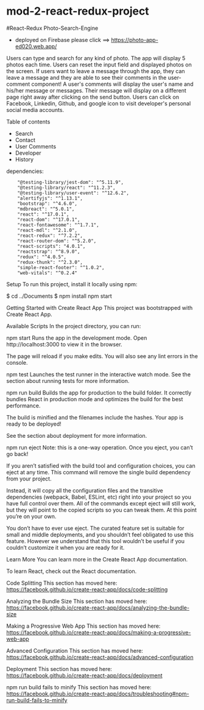 # mod-2-react-redux-project


#React-Redux Photo-Search-Engine

- deployed on Firebase  please click ==> https://photo-app-ed020.web.app/

Users can type and search for any kind of photo. The app will display 5 photos each time. Users can reset the input field and displayed photos on the screen. If users want to leave a message through the app, they can leave a message and they are able to see their comments in the user-comment component! A user's comments will display the user's name and his/her message or messages. Their message will display on a different page right away after clicking on the send button. Users can click on Facebook, Linkedin, Github, and google icon to visit developer's personal social media accounts.

Table of contents
- Search
- Contact
- User Comments
- Developer
- History

dependencies:

        "@testing-library/jest-dom": "^5.11.9",
        "@testing-library/react": "^11.2.3",
        "@testing-library/user-event": "^12.6.2",
        "alertifyjs": "^1.13.1",
        "bootstrap": "^4.6.0",
        "mdbreact": "^5.0.1",
        "react": "^17.0.1",
        "react-dom": "^17.0.1",
        "react-fontawesome": "^1.7.1",
        "react-mdl": "^2.1.0",
        "react-redux": "^7.2.2",
        "react-router-dom": "^5.2.0",
        "react-scripts": "4.0.1",
        "reactstrap": "^8.9.0",
        "redux": "^4.0.5",
        "redux-thunk": "^2.3.0",
        "simple-react-footer": "^1.0.2",
        "web-vitals": "^0.2.4"


Setup
To run this project, install it locally using npm:

$ cd ../Documents
$ npm install npm start


Getting Started with Create React App
This project was bootstrapped with Create React App.

Available Scripts
In the project directory, you can run:

npm start
Runs the app in the development mode.
Open http://localhost:3000 to view it in the browser.

The page will reload if you make edits.
You will also see any lint errors in the console.

npm test
Launches the test runner in the interactive watch mode.
See the section about running tests for more information.

npm run build
Builds the app for production to the build folder.
It correctly bundles React in production mode and optimizes the build for the best performance.

The build is minified and the filenames include the hashes.
Your app is ready to be deployed!

See the section about deployment for more information.

npm run eject
Note: this is a one-way operation. Once you eject, you can’t go back!

If you aren’t satisfied with the build tool and configuration choices, you can eject at any time. This command will remove the single build dependency from your project.

Instead, it will copy all the configuration files and the transitive dependencies (webpack, Babel, ESLint, etc) right into your project so you have full control over them. All of the commands except eject will still work, but they will point to the copied scripts so you can tweak them. At this point you’re on your own.

You don’t have to ever use eject. The curated feature set is suitable for small and middle deployments, and you shouldn’t feel obligated to use this feature. However we understand that this tool wouldn’t be useful if you couldn’t customize it when you are ready for it.

Learn More
You can learn more in the Create React App documentation.

To learn React, check out the React documentation.

Code Splitting
This section has moved here: https://facebook.github.io/create-react-app/docs/code-splitting

Analyzing the Bundle Size
This section has moved here: https://facebook.github.io/create-react-app/docs/analyzing-the-bundle-size

Making a Progressive Web App
This section has moved here: https://facebook.github.io/create-react-app/docs/making-a-progressive-web-app

Advanced Configuration
This section has moved here: https://facebook.github.io/create-react-app/docs/advanced-configuration

Deployment
This section has moved here: https://facebook.github.io/create-react-app/docs/deployment

npm run build fails to minify
This section has moved here: https://facebook.github.io/create-react-app/docs/troubleshooting#npm-run-build-fails-to-minify
